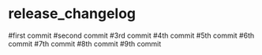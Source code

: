 # release_changelog

#first commit
#second commit
#3rd commit
#4th commit
#5th commit
#6th commit
#7th commit
#8th commit 
#9th commit